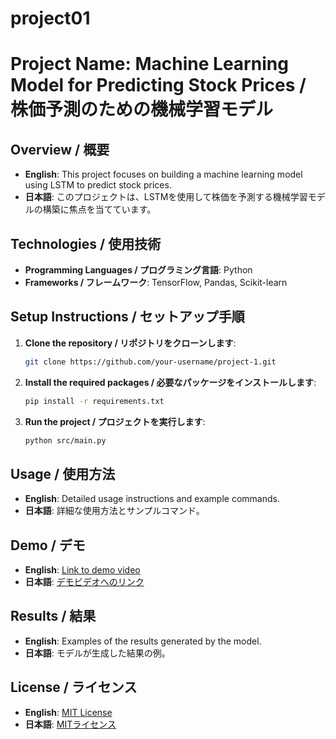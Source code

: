 # project01
# Project Name: Machine Learning Model for Predicting Stock Prices / 株価予測のための機械学習モデル

## Overview / 概要
- **English**: This project focuses on building a machine learning model using LSTM to predict stock prices.
- **日本語**: このプロジェクトは、LSTMを使用して株価を予測する機械学習モデルの構築に焦点を当てています。

## Technologies / 使用技術
- **Programming Languages / プログラミング言語**: Python
- **Frameworks / フレームワーク**: TensorFlow, Pandas, Scikit-learn

## Setup Instructions / セットアップ手順
1. **Clone the repository / リポジトリをクローンします**:
    ```bash
    git clone https://github.com/your-username/project-1.git
    ```
2. **Install the required packages / 必要なパッケージをインストールします**:
    ```bash
    pip install -r requirements.txt
    ```
3. **Run the project / プロジェクトを実行します**:
    ```bash
    python src/main.py
    ```

## Usage / 使用方法
- **English**: Detailed usage instructions and example commands.
- **日本語**: 詳細な使用方法とサンプルコマンド。

## Demo / デモ
- **English**: [Link to demo video](https://www.example.com)
- **日本語**: [デモビデオへのリンク](https://www.example.com)

## Results / 結果
- **English**: Examples of the results generated by the model.
- **日本語**: モデルが生成した結果の例。

## License / ライセンス
- **English**: [MIT License](LICENSE)
- **日本語**: [MITライセンス](LICENSE)
